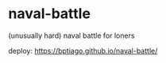 # naval-battle

(unusually hard) naval battle for loners

deploy: https://bptiago.github.io/naval-battle/
